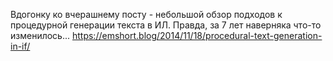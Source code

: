 Вдогонку ко вчерашнему посту - небольшой обзор подходов к процедурной генерации текста в ИЛ. Правда, за 7 лет наверняка что-то изменилось...
https://emshort.blog/2014/11/18/procedural-text-generation-in-if/